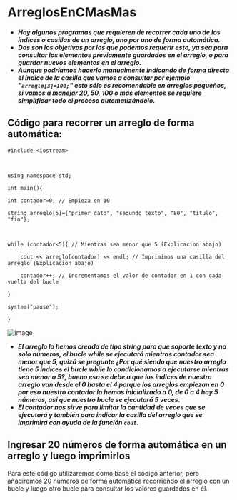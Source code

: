 # ArreglosEnCMasMas

- **_Hay algunos programas que requieren de recorrer cada uno de los índices o casillas de un arreglo, uno por uno de forma automática._** 
- **_Dos son los objetivos por los que podemos requerir esto, ya sea para consultar los elementos previamente guardados en el arreglo, o para guardar nuevos elementos en el arreglo._**
- **_Aunque podríamos hacerlo manualmente indicando de forma directa el índice de la casilla que vamos a consultar por ejemplo "```arreglo[3]=100;```" esto sólo es recomendable en arreglos pequeños, si vamos a manejar 20, 50, 100 o más elementos se requiere simplificar todo el proceso automatizándolo._**

## Código para recorrer un arreglo de forma automática:

```
#include <iostream>



using namespace std;

int main(){

int contador=0; // Empieza en 10

string arreglo[5]={"primer dato", "segundo texto", "80", "titulo", "fin"};



while (contador<5){ // Mientras sea menor que 5 (Explicacion abajo)

    cout << arreglo[contador] << endl; // Imprimimos una casilla del arreglo (Explicacion abajo)

    contador++; // Incrementamos el valor de contador en 1 con cada vuelta del bucle

}

system("pause");

}
```

![image](https://github.com/MARSFOREVER472/ArreglosEnCMasMas/assets/69094327/ade94c38-b59d-440a-971c-3e1cb3caa53e)

- **_El arreglo lo hemos creado de tipo string para que soporte texto y no solo números, el bucle while se ejecutará mientras contador sea menor que 5, quizá se pregunte ¿Por qué siendo que nuestro arreglo tiene 5 índices el bucle while lo condicionamos a ejecutarse mientras sea menor a 5?, bueno eso se debe a que los índices de nuestro arreglo van desde el 0 hasta el 4 porque los arreglos empiezan en 0 por eso nuestro contador lo hemos inicializado a 0, de 0 a 4 hay 5 números, así que nuestro bucle se ejecutará 5 veces._**
- **_El contador nos sirve para limitar la cantidad de veces que se ejecutará y también para indicar la casilla del arreglo que se imprimirá con ayuda de la función ```cout```._**

## Ingresar 20 números de forma automática en un arreglo y luego imprimirlos

Para este código utilizaremos como base el código anterior, pero añadiremos 20 números de forma automática recorriendo el arreglo con un bucle y luego otro bucle para consultar los valores guardados en él.
